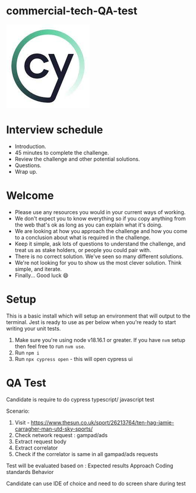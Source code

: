 # commercial-tech-QA-test

![](./logo-cypress.jpeg)

# Interview schedule

* Introduction.
* 45 minutes to complete the challenge.
* Review the challenge and other potential solutions.
* Questions.
* Wrap up.

# Welcome

* Please use any resources you would in your current ways of working.
* We don't expect you to know everything so if you copy anything from the web that's ok as long as you can explain what it's doing.
* We are looking at how you approach the challenge and how you come to a conclusion about what is required in the challenge. 
* Keep it simple, ask lots of questions to understand the challenge, and treat us as stake holders, or people you could pair with.
* There is no correct solution. We've seen so many different solutions.
* We're not looking for you to show us the most clever solution. Think simple, and iterate.
* Finally... Good luck 😄

# Setup

This is a basic install which will setup an environment that will output to the terminal. Jest is ready to use as per below when you're ready to start writing your unit tests.

1. Make sure you're using node v18.16.1 or greater. If you have `nvm` setup then feel free to run `nvm use`.
2. Run `npm i`
3. Run `npx cypress open` - this will open cypress ui


# QA Test

Candidate is require to do cypress  typescript/ javascript  test 

Scenario:

1. Visit - https://www.thesun.co.uk/sport/26213764/ten-hag-jamie-carragher-man-utd-sky-sports/
2. Check network request :  gampad/ads
3. Extract request body 
4. Extract  correlator
5. Check if the correlator  is same in  all  gampad/ads  requests

Test will be evaluated based on :
Expected results
Approach
Coding standards
Behavior

Candidate can use IDE of choice and need to do screen share  during test 